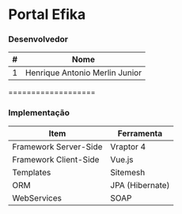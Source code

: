 Portal Efika
===================
### Desenvolvedor
\#| Nome
-------- | ---
1| Henrique Antonio Merlin Junior


===================

### Implementação

Item     | Ferramenta
-------- | ---
Framework Server-Side| Vraptor 4
Framework Client-Side| Vue.js
Templates| Sitemesh
ORM| JPA (Hibernate)
WebServices| SOAP
